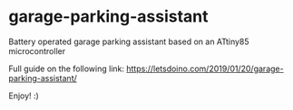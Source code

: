 # garage-parking-assistant
Battery operated garage parking assistant based on an ATtiny85 microcontroller

Full guide on the following link:
https://letsdoino.com/2019/01/20/garage-parking-assistant/

Enjoy! :)
